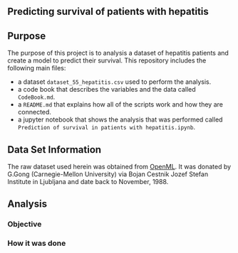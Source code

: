 ## Predicting survival of patients with hepatitis
## Purpose
The purpose of this project is to analysis a dataset of hepatitis patients and create a model to predict their survival. This repository includes the following main files:

* a dataset `dataset_55_hepatitis.csv` used to perform the analysis.
* a code book that describes the variables and the data called `CodeBook.md`. 
* a `README.md` that explains how all of the scripts work and how they are connected.
* a jupyter notebook that shows the analysis that was performed called `Prediction of survival in patients with hepatitis.ipynb`. 

## Data Set Information
The raw dataset used herein was obtained from [OpenML](https://www.openml.org/d/55). It was donated by G.Gong (Carnegie-Mellon University) via Bojan Cestnik Jozef Stefan Institute in Ljubljana and date back to November, 1988. 

## Analysis
### Objective

### How it was done


